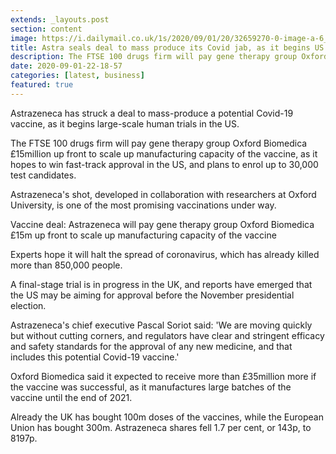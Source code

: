 ```yaml
---
extends: _layouts.post
section: content
image: https://i.dailymail.co.uk/1s/2020/09/01/20/32659270-0-image-a-6_1598989277180.jpg 
title: Astra seals deal to mass produce its Covid jab, as it begins US trials 
description: The FTSE 100 drugs firm will pay gene therapy group Oxford Biomedica £15m up front to scale up manufacturing capacity of the vaccine, as it hopes to win fast-track approval in the US. 
date: 2020-09-01-22-18-57 
categories: [latest, business] 
featured: true 
--- 
```

Astrazeneca has struck a deal to mass-produce a potential Covid-19 vaccine, as it begins large-scale human trials in the US.

The FTSE 100 drugs firm will pay gene therapy group Oxford Biomedica £15million up front to scale up manufacturing capacity of the vaccine, as it hopes to win fast-track approval in the US, and plans to enrol up to 30,000 test candidates.

Astrazeneca's shot, developed in collaboration with researchers at Oxford University, is one of the most promising vaccinations under way. 

Vaccine deal: Astrazeneca will pay gene therapy group Oxford Biomedica £15m up front to scale up manufacturing capacity of the vaccine

Experts hope it will halt the spread of coronavirus, which has already killed more than 850,000 people.

A final-stage trial is in progress in the UK, and reports have emerged that the US may be aiming for approval before the November presidential election.

Astrazeneca's chief executive Pascal Soriot said: 'We are moving quickly but without cutting corners, and regulators have clear and stringent efficacy and safety standards for the approval of any new medicine, and that includes this potential Covid-19 vaccine.'

Oxford Biomedica said it expected to receive more than £35million more if the vaccine was successful, as it manufactures large batches of the vaccine until the end of 2021.

Already the UK has bought 100m doses of the vaccines, while the European Union has bought 300m. Astrazeneca shares fell 1.7 per cent, or 143p, to 8197p.


